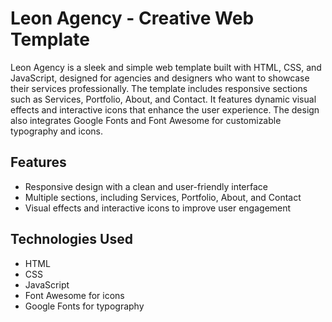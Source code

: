 # Leon Agency - Creative Web Template

Leon Agency is a sleek and simple web template built with HTML, CSS, and JavaScript, designed for agencies and designers who want to showcase their services professionally. The template includes responsive sections such as Services, Portfolio, About, and Contact. It features dynamic visual effects and interactive icons that enhance the user experience. The design also integrates Google Fonts and Font Awesome for customizable typography and icons.

## Features
- Responsive design with a clean and user-friendly interface
- Multiple sections, including Services, Portfolio, About, and Contact
- Visual effects and interactive icons to improve user engagement

## Technologies Used
- HTML
- CSS
- JavaScript
- Font Awesome for icons
- Google Fonts for typography
